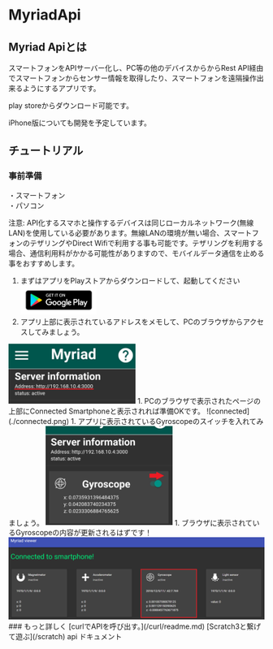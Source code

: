 # MyriadApi

## Myriad Apiとは
スマートフォンをAPIサーバー化し、PC等の他のデバイスからからRest API経由でスマートフォンからセンサー情報を取得したり、スマートフォンを遠隔操作出来るようにするアプリです。

play storeからダウンロード可能です。
  
iPhone版についても開発を予定しています。

## チュートリアル

### 事前準備  
・スマートフォン  
・パソコン  
  
注意: API化するスマホと操作するデバイスは同じローカルネットワーク(無線LAN)を使用している必要があります。無線LANの環境が無い場合、スマートフォンのテザリングやDirect Wifiで利用する事も可能です。テザリングを利用する場合、通信利用料がかかる可能性がありますので、モバイルデータ通信を止める事をおすすめします。

1. まずはアプリをPlayストアからダウンロードして、起動してください  
[<img src="./ps.png" width="150px">](https://play.google.com/store/apps/details?id=com.myriad)
1. アプリ上部に表示されているアドレスをメモして、PCのブラウザからアクセスしてみましょう。  
<img src="./address.jpg" width="250px">
1. PCのブラウザで表示されたページの上部にConnected Smartphoneと表示されれば準備OKです。  
![connected](./connected.png)
1. アプリに表示されているGyroscopeのスイッチを入れてみましょう。   
<img src="./sensor.jpg" width="250px">
1. ブラウザに表示されているGyroscopeの内容が更新されるはずです！
<img src="SensorUpdated.png" >
###  もっと詳しく  
[curlでAPIを呼び出す。](/curl/readme.md)    
[Scratch3と繋げて遊ぶ](/scratch)    
api ドキュメント    
